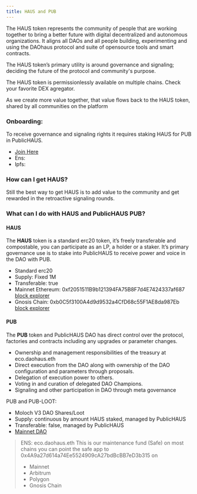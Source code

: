 ```yaml
---
title: HAUS and PUB
---
```


The HAUS token represents the community of people that are working together to bring a better future with digital decentralized and autonomous organizations. It aligns all DAOs and all people building, experimenting and using the DAOhaus protocol and suite of opensource tools and smart contracts.

The HAUS token’s primary utility is around governance and signaling; deciding the future of the protocol and community's purpose.

The HAUS token is permissionlessly available on multiple chains. Check your favorite DEX agregator. 

As we create more value together, that value flows back to the HAUS token, shared by all communities on the platform

### Onboarding:
To receive governance and signaling rights it requires staking HAUS for PUB in PublicHAUS.
- [Join Here](https://join.daohaus.fun/)
- Ens:
- Ipfs:

### How can I get HAUS?

Still the best way to get HAUS is to add value to the community and get rewarded in the retroactive signaling rounds.

### What can I do with HAUS and PublicHAUS PUB?

#### HAUS
The **HAUS** token is a standard erc20 token, it’s freely transferable and compostable, you can participate as an LP, a holder or a staker. It’s primary governance use is to stake into PublicHAUS to receive power and voice in the DAO with PUB.

- Standard erc20
- Supply: Fixed 1M
- Transferable: true
- Mainnet Ethereum: 0xf2051511B9b121394FA75B8F7d4E7424337af687 [block explorer](https://etherscan.io/token/0xf2051511B9b121394FA75B8F7d4E7424337af687)
- Gnosis Chain:  0xb0C5f3100A4d9d9532a4CfD68c55F1AE8da987Eb [block explorer](https://gnosisscan.io/token/0xb0c5f3100a4d9d9532a4cfd68c55f1ae8da987eb)

#### PUB
The **PUB** token and PublicHAUS DAO has direct control over the protocol, factories and contracts including any upgrades or parameter changes.
- Ownership and management responsibilities of the treasury at eco.daohaus.eth 
- Direct execution from the DAO along with ownership of the DAO configuration and parameters through proposals. 
- Delegation of execution power to others.
- Voting in and curation of delegated DAO Champions.
- Signaling and other participation in DAO through meta governance

PUB and PUB-LOOT:
- Moloch V3 DAO Shares/Loot
- Supply: continuous by amount HAUS staked, managed by PublicHAUS
- Transferable: false, managed by PublicHAUS
- [Mainnet DAO](https://admin.daohaus.fun/#/molochv3/0x1/0xf844b98df9ccdfbe5d460d0d7bdca232cf9da923/settings)

> ENS: eco.daohaus.eth 
> This is our maintenance fund (Safe) on most chains you can point the safe app to 0x4A9a27d614a74Ee5524909cA27bdBcBB7eD3b315 on
> - Mainnet
> - Arbitrum
> - Polygon
> - Gnosis Chain
